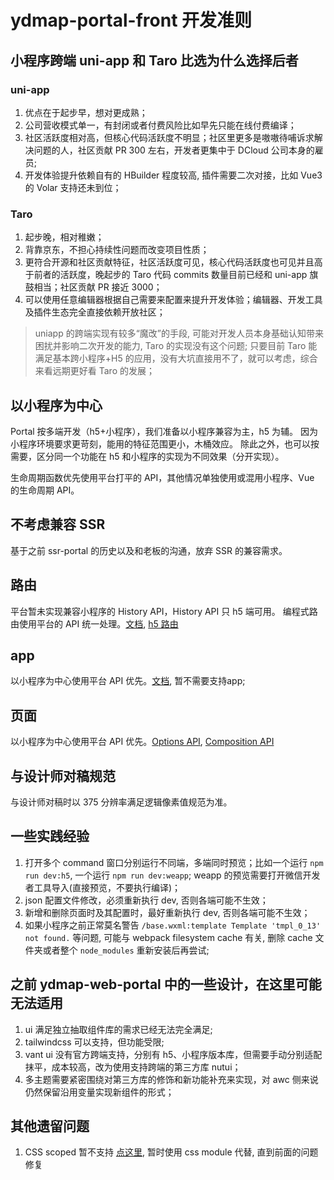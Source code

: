 # ydmap-portal-front 开发准则

## 小程序跨端 uni-app 和 Taro 比选为什么选择后者

### uni-app

1. 优点在于起步早，想对更成熟；
2. 公司营收模式单一，有封闭或者付费风险比如早先只能在线付费编译；
3. 社区活跃度相对高，但核心代码活跃度不明显；社区里更多是嗷嗷待哺诉求解决问题的人，社区贡献 PR 300 左右，开发者更集中于 DCloud 公司本身的雇员;
4. 开发体验提升依赖自有的 HBuilder 程度较高, 插件需要二次对接，比如 Vue3 的 Volar 支持还未到位；

### Taro

1. 起步晚，相对稚嫩；
2. 背靠京东，不担心持续性问题而改变项目性质；
3. 更符合开源和社区贡献特征，社区活跃度可见，核心代码活跃度也可见并且高于前者的活跃度，晚起步的 Taro 代码 commits 数量目前已经和 uni-app 旗鼓相当；社区贡献 PR 接近 3000；
4. 可以使用任意编辑器根据自己需要来配置来提升开发体验；编辑器、开发工具及插件生态完全直接依赖开放社区；

> uniapp 的跨端实现有较多“魔改”的手段, 可能对开发人员本身基础认知带来困扰并影响二次开发的能力, Taro 的实现没有这个问题;
> 只要目前 Taro 能满足基本跨小程序+H5 的应用，没有大坑直接用不了，就可以考虑，综合来看远期更好看 Taro 的发展；

## 以小程序为中心

Portal 按多端开发（h5+小程序），我们准备以小程序兼容为主，h5 为辅。
因为小程序环境要求更苛刻，能用的特征范围更小，木桶效应。
除此之外，也可以按需要，区分同一个功能在 h5 和小程序的实现为不同效果（分开实现）。

生命周期函数优先使用平台打平的 API，其他情况单独使用或混用小程序、Vue 的生命周期 API。

## 不考虑兼容 SSR

基于之前 ssr-portal 的历史以及和老板的沟通，放弃 SSR 的兼容需求。

## 路由

平台暂未实现兼容小程序的 History API，History API 只 h5 端可用。
编程式路由使用平台的 API 统一处理。[文档](https://docs.taro.zone/docs/router), [h5 路由](https://docs.taro.zone/docs/h5#%E8%B7%AF%E7%94%B1)

## app

以小程序为中心使用平台 API 优先。[文档](https://docs.taro.zone/docs/vue-entry), 暂不需要支持app;

## 页面

以小程序为中心使用平台 API 优先。[Options API](https://docs.taro.zone/docs/vue-page), [Composition API](https://docs.taro.zone/docs/composition-api)

## 与设计师对稿规范

与设计师对稿时以 375 分辨率满足逻辑像素值规范为准。

## 一些实践经验

1. 打开多个 command 窗口分别运行不同端，多端同时预览；比如一个运行 `npm run dev:h5`, 一个运行 `npm run dev:weapp`; weapp 的预览需要打开微信开发者工具导入(直接预览，不要执行编译)；
2. json 配置文件修改，必须重新执行 dev, 否则各端可能不生效；
3. 新增和删除页面时及其配置时，最好重新执行 dev, 否则各端可能不生效；
4. 如果小程序之前正常莫名警告 `/base.wxml:template Template 'tmpl_0_13' not found.` 等问题, 可能与 webpack filesystem cache 有关, 删除 cache 文件夹或者整个 `node_modules` 重新安装后再尝试;

## 之前 ydmap-web-portal 中的一些设计，在这里可能无法适用

1. ui 满足独立抽取组件库的需求已经无法完全满足;
2. tailwindcss 可以支持，但功能受限;
3. vant ui 没有官方跨端支持，分别有 h5、小程序版本库，但需要手动分别适配抹平，成本较高，改为使用支持跨端的第三方库 nutui；
4. 多主题需要紧密围绕对第三方库的修饰和新功能补充来实现，对 awc 侧来说仍然保留沿用变量实现新组件的形式；

## 其他遗留问题

1. CSS scoped 暂不支持 [点这里](https://github.com/NervJS/taro/issues/6662), 暂时使用 css module 代替, 直到前面的问题修复

